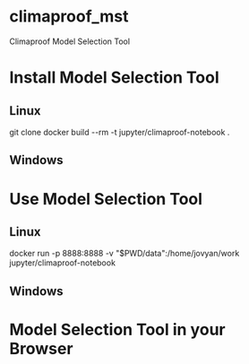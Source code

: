 # climaproof_mst
Climaproof Model Selection Tool

# Install Model Selection Tool

## Linux
git clone
docker build --rm -t jupyter/climaproof-notebook .

## Windows

# Use Model Selection Tool

## Linux
docker run -p 8888:8888 -v "$PWD/data":/home/jovyan/work jupyter/climaproof-notebook


## Windows

# Model Selection Tool in your Browser

